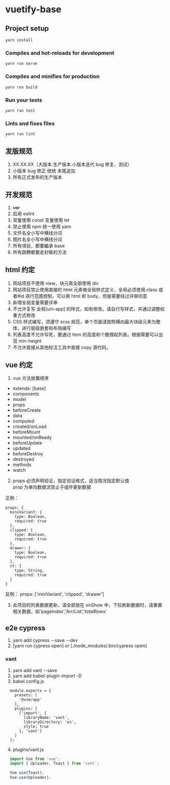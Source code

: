 # vuetify-base

## Project setup

```
yarn install
```

### Compiles and hot-reloads for development

```
yarn run serve
```

### Compiles and minifies for production

```
yarn run build
```

### Run your tests

```
yarn run test
```

### Lints and fixes files

```
yarn run lint
```

## 发版规范

1. XX.XX.XX（大版本.生产版本.小版本迭代 bug 修复、测试）
2. 小版本 bug 修正 统统 末尾追加
3. 所有正式发布的生产版本

## 开发规范

1. ~~var~~
2. 启用 eslint
3. 常量使用 const 变量使用 let
4. 禁止使用 npm 统一使用 yarn
5. 文件名全小写中横线分词
6. 图片名全小写中横线分词
7. 所有項目，都要繼承 base
8. 所有跳轉都要走封裝的方法

## html 约定

1. 网站项目不使用 view，块元素全部使用 div
2. 网站项目禁止使用直接的 html 元素做全局样式定义，全局必须使用.class 或者#id 进行范围控制，可以用 html 和 body，但是需要经过评审同意
3. 新增全局变量需要评审
4. 不允许复写 全局[uni-app] 的样式，如有修改，请自行写样式，并通过调整权重方式修改
5. CSS 样式编写，须遵守 scss 规范，单个页面请按照横向最大块级元素为整体，进行层级嵌套和布局编写
6. 列表高度不允许写死，要通过 item 的高度和个数撑起列表。根据需要可以出现 min-height
7. 不允许直接从其他标注工具中直接 copy 源代码。

## vue 约定

1. vue 方法放置顺序

- extends: [base]
- components
- model
- props
- beforeCreate
- data
- computed
- created/onLoad
- beforeMount
- mounted/onReady
- beforeUpdate
- updated
- beforeDestroy
- destroyed
- methods
- watch

2. props 必须声明验证，指定验证格式，适当情况指定默认值  
   prop 为单向数据流禁止子组件更新数据

正例：

    props: {
      miniVariant: {
        type: Boolean,
        required: true
      },
      clipped: {
        type: Boolean,
        required: true
      },
      drawer: {
        type: Boolean,
        required: true
      },
      st: {
        type: String,
        required: true
      }
    }

反例：
props: ['miniVariant', 'clipped', 'drawer']

3. 此项目的列表数据更新，请全部放在 onShow 中，下拉刷新数据时，请重置相关数据，如'pageIndex','Arr/List','totalRows'

## e2e cypress

1. yarn add cypress --save --dev
2. [yarn run cypress open] or [./node_modules/.bin/cypress open]

### vant

1. yarn add vant --save
2. yarn add babel-plugin-import -D
3. babel.config.js

```plugins
  module.exports = {
    presets: [
      '@vue/app'
    ],
    plugins: [
      ['import', {
        libraryName: 'vant',
        libraryDirectory: 'es',
        style: true
      }, 'vant']
    ]
  };
```

4. plugins/vant.js

```vant.js
  import Vue from 'vue';
  import { Uploader, Toast } from 'vant';

  Vue.use(Toast);
  Vue.use(Uploader);
```
